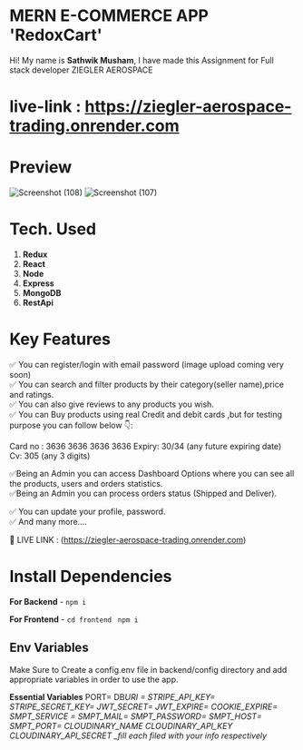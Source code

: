 # MERN E-COMMERCE APP 'RedoxCart'

Hi! My name is **Sathwik Musham**, I have made this Assignment for Full stack developer ZIEGLER AEROSPACE </br>

# live-link : https://ziegler-aerospace-trading.onrender.com </br>

# Preview

![Screenshot (108)](https://github.com/redoxrj/ZIEGLER_AEROSPACE_assignmnet/assets/140983045/bffc0843-45d9-4908-ba8a-d7df501e7d33)
![Screenshot (107)](https://github.com/redoxrj/ZIEGLER_AEROSPACE_assignmnet/assets/140983045/fae2945c-ce8a-4e2d-8c7a-ec96f545baed)

# Tech. Used

1.  **Redux**
2.  **React**
3.  **Node**
4.  **Express**
5.  **MongoDB**
6.  **RestApi**

# Key Features

✅ You can register/login with email password (image upload coming very soon) <br>
✅ You can search and filter products by their category(seller name),price and ratings.<br>
✅ You can also give reviews to any products you wish.<br>
✅ You can Buy products using real Credit and debit cards ,but for testing purpose you can follow below 👇:<br>

Card no : 3636 3636 3636 3636
Expiry: 30/34 (any future expiring date)
Cv: 305 (any 3 digits)<br>

✅Being an Admin you can access Dashboard Options where you can see all the products, users and orders statistics.<br>
✅Being an Admin you can process orders status (Shipped and Deliver).<br>

✅ You can update your profile, password.<br>
✅ And many more....<br>

🔗 LIVE LINK : (https://ziegler-aerospace-trading.onrender.com)<br>

# Install Dependencies

**For Backend** - `npm i`

**For Frontend** - `cd frontend` ` npm i`

## Env Variables

Make Sure to Create a config.env file in backend/config directory and add appropriate variables in order to use the app.

**Essential Variables**
PORT=
DB*URI =
STRIPE_API_KEY=
STRIPE_SECRET_KEY=
JWT_SECRET=
JWT_EXPIRE=
COOKIE_EXPIRE=
SMPT_SERVICE =
SMPT_MAIL=
SMPT_PASSWORD=
SMPT_HOST=
SMPT_PORT=
CLOUDINARY_NAME
CLOUDINARY_API_KEY
CLOUDINARY_API_SECRET
\_fill each filed with your info respectively*
